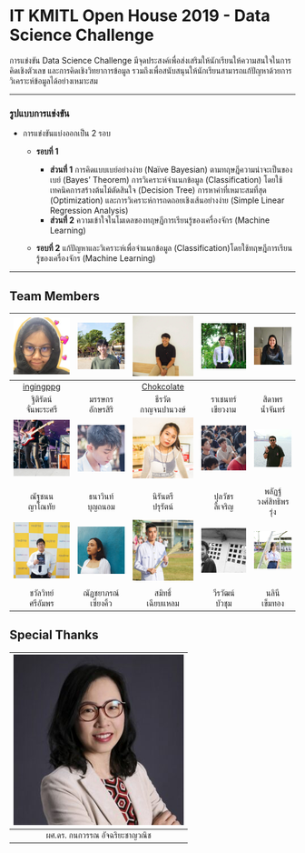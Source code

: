 # IT KMITL Open House 2019 - Data Science Challenge


การแข่งขัน Data Science Challenge มีจุดประสงค์เพื่อส่งเสริมให้นักเรียนให้ความสนใจในการคิดเชิงตัวเลข และการคิดเชิงวิทยาการข้อมูล รวมถึงเพื่อสนับสนุนให้นักเรียนสามารถแก้ปัญหาด้วยการวิเคราะห์ข้อมูลได้อย่างเหมาะสม

---

### รูปแบบการแข่งขัน
- การแข่งขันแบ่งออกเป็น 2 รอบ
  - **รอบที่ 1**
    - **ส่วนที่ 1** การคิดแบบเบย์อย่างง่าย (Naïve Bayesian) ตามทฤษฎีความน่าจะเป็นของเบย์ (Bayes’ Theorem) การวิเคราะห์จำแนกข้อมูล (Classification) โดยใช้เทคนิคการสร้างต้นไม้ตัดสินใจ (Decision Tree) การหาค่าที่เหมาะสมที่สุด (Optimization) และการวิเคราะห์การถดถอยเชิงเส้นอย่างง่าย (Simple Linear Regression Analysis)
    - **ส่วนที่ 2** ความเข้าใจในโมเดลของทฤษฎีการเรียนรู้ของเครื่องจักร (Machine Learning)
    
  - **รอบที่ 2** แก้ปัญหาและวิเคราะห์เพื่อจำแนกข้อมูล (Classification)โดยใช้ทฤษฎีการเรียนรู้ของเครื่องจักร (Machine Learning)

---

## Team Members
|![ingingppg](/assets/staff/ingingppg.jpg)|![great](/assets/staff/great.jpg)|![choke](/assets/staff/choke.jpg)|![chen](/assets/staff/chen.jpg)|![pear](/assets/staff/pear.jpg)|
|:-:|:-:|:-:|:-:|:-:|
|[ingingppg](https://github.com/ingingppg)| |[Chokcolate](https://github.com/Chokcolate)| | |
|ฐิติรัตน์<br>จั่นพะระศรี|มรรษกร<br>อักษรสิริ|ธีรวัต<br>กาญจนปานวงษ์|ราเชนทร์<br>เขียวงาม|สิดาพร<br>น้ำจันทร์|
|![non](/assets/staff/non.jpg)|![win](/assets/staff/win.jpg)|![key](/assets/staff/key.jpg)|![pun](/assets/staff/pun.jpg)|![pon](/assets/staff/pon.jpg)|
| | | | | |
|ณัฐชนน<br>ญาโณทัย|ธนาวินท์<br>บุญถนอม|นิรันตรี<br>ปรุรัตน์|ปุลวัชร<br>ลี้เจริญ|พลัฏฐ์<br>วงศ์สิทธิพรรุ่ง|
|![santa](/assets/staff/santa.jpg)|![earn](/assets/staff/earn.jpg)|![mei](/assets/staff/mei.jpg)|![film](/assets/staff/film.jpg)|![tent](/assets/staff/tent.jpg)|
| | | | | |
|ชวัลวิทย์<br>ศรีอัมพร|ณัฏชยาภรณ์<br>เซี่ยงคิ้ว|สมิทธิ์<br>เฉียบแหลม|วีรวัฒน์<br>บัวชุม|นลินี<br>เข็มทอง|

## Special Thanks
|![kanokwan](/assets/staff/Kanokwan.jpg)|
|:-:|
|ผศ.ดร. กนกวรรณ อัจฉริยะชาญวณิช|
